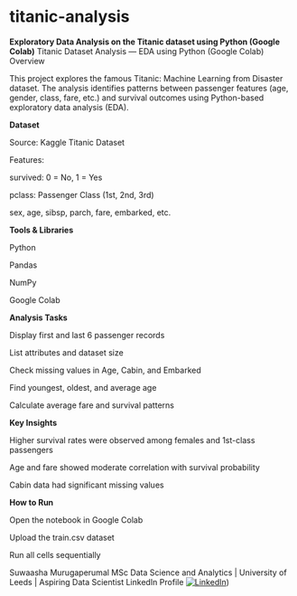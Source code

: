 # titanic-analysis
**Exploratory Data Analysis on the Titanic dataset using Python (Google Colab)**
Titanic Dataset Analysis — EDA using Python (Google Colab)
Overview

This project explores the famous Titanic: Machine Learning from Disaster dataset.
The analysis identifies patterns between passenger features (age, gender, class, fare, etc.) and survival outcomes using Python-based exploratory data analysis (EDA).

**Dataset**

Source: Kaggle Titanic Dataset

Features:

survived: 0 = No, 1 = Yes

pclass: Passenger Class (1st, 2nd, 3rd)

sex, age, sibsp, parch, fare, embarked, etc.

**Tools & Libraries**

Python

Pandas

NumPy

Google Colab

**Analysis Tasks**

Display first and last 6 passenger records

List attributes and dataset size

Check missing values in Age, Cabin, and Embarked

Find youngest, oldest, and average age

Calculate average fare and survival patterns

**Key Insights**

Higher survival rates were observed among females and 1st-class passengers

Age and fare showed moderate correlation with survival probability

Cabin data had significant missing values

**How to Run**

Open the notebook in Google Colab

Upload the train.csv dataset

Run all cells sequentially



Suwaasha Murugaperumal
MSc Data Science and Analytics | University of Leeds | Aspiring Data Scientist
LinkedIn Profile
[![LinkedIn](https://img.shields.io/badge/LinkedIn-Profile-blue?logo=linkedin)](https://www.linkedin.com/in/suwaasham/))
